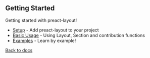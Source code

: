 ## Getting Started

Getting started with preact-layout!

* [Setup](Setup.md) - Add preact-layout to your project
* [Basic Usage](Basic-usage.md) - Using Layout, Section and contribution functions
* [Examples](Examples.md) - Learn by example!

[Back to docs](../README.md)

